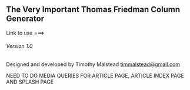 ## The Very Important Thomas Friedman Column Generator

Link to use ===>

###### Version 1.0

Designed and developed by Timothy Malstead
timmalstead@gmail.com

NEED TO DO MEDIA QUERIES FOR ARTICLE PAGE, ARTICLE INDEX PAGE AND SPLASH PAGE